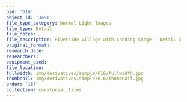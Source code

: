 ```yaml
---
pid: '616'
object_id: '3498'
file_type_category: Normal Light Images
file_type: Detail
file_notes:
file_description: Riverside Village with Landing Stage - Detail 3
original_format:
research_date:
researchers:
equipment_used:
file_location:
fullwidth: img/derivatives/simple/616/fullwidth.jpg
thumbnail: img/derivatives/simple/616/thumbnail.jpg
order: '187'
collection: curatorial_files
---
```

